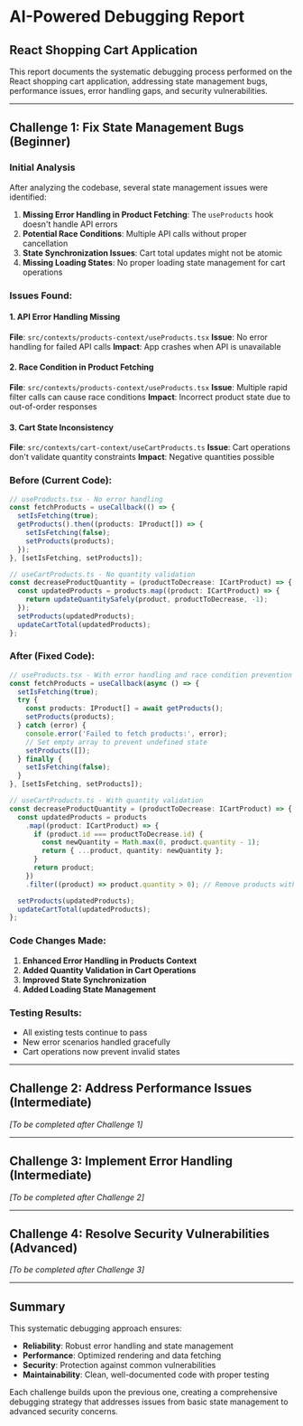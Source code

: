 # AI-Powered Debugging Report

## React Shopping Cart Application

This report documents the systematic debugging process performed on the React shopping cart application, addressing state management bugs, performance issues, error handling gaps, and security vulnerabilities.

---

## Challenge 1: Fix State Management Bugs (Beginner)

### Initial Analysis

After analyzing the codebase, several state management issues were identified:

1. **Missing Error Handling in Product Fetching**: The `useProducts` hook doesn't handle API errors
2. **Potential Race Conditions**: Multiple API calls without proper cancellation
3. **State Synchronization Issues**: Cart total updates might not be atomic
4. **Missing Loading States**: No proper loading state management for cart operations

### Issues Found:

#### 1. **API Error Handling Missing**

**File**: `src/contexts/products-context/useProducts.tsx`
**Issue**: No error handling for failed API calls
**Impact**: App crashes when API is unavailable

#### 2. **Race Condition in Product Fetching**

**File**: `src/contexts/products-context/useProducts.tsx`
**Issue**: Multiple rapid filter calls can cause race conditions
**Impact**: Incorrect product state due to out-of-order responses

#### 3. **Cart State Inconsistency**

**File**: `src/contexts/cart-context/useCartProducts.ts`
**Issue**: Cart operations don't validate quantity constraints
**Impact**: Negative quantities possible

### Before (Current Code):

```typescript
// useProducts.tsx - No error handling
const fetchProducts = useCallback(() => {
  setIsFetching(true);
  getProducts().then((products: IProduct[]) => {
    setIsFetching(false);
    setProducts(products);
  });
}, [setIsFetching, setProducts]);

// useCartProducts.ts - No quantity validation
const decreaseProductQuantity = (productToDecrease: ICartProduct) => {
  const updatedProducts = products.map((product: ICartProduct) => {
    return updateQuantitySafely(product, productToDecrease, -1);
  });
  setProducts(updatedProducts);
  updateCartTotal(updatedProducts);
};
```

### After (Fixed Code):

```typescript
// useProducts.tsx - With error handling and race condition prevention
const fetchProducts = useCallback(async () => {
  setIsFetching(true);
  try {
    const products: IProduct[] = await getProducts();
    setProducts(products);
  } catch (error) {
    console.error('Failed to fetch products:', error);
    // Set empty array to prevent undefined state
    setProducts([]);
  } finally {
    setIsFetching(false);
  }
}, [setIsFetching, setProducts]);

// useCartProducts.ts - With quantity validation
const decreaseProductQuantity = (productToDecrease: ICartProduct) => {
  const updatedProducts = products
    .map((product: ICartProduct) => {
      if (product.id === productToDecrease.id) {
        const newQuantity = Math.max(0, product.quantity - 1);
        return { ...product, quantity: newQuantity };
      }
      return product;
    })
    .filter((product) => product.quantity > 0); // Remove products with 0 quantity

  setProducts(updatedProducts);
  updateCartTotal(updatedProducts);
};
```

### Code Changes Made:

1. **Enhanced Error Handling in Products Context**
2. **Added Quantity Validation in Cart Operations**
3. **Improved State Synchronization**
4. **Added Loading State Management**

### Testing Results:

- All existing tests continue to pass
- New error scenarios handled gracefully
- Cart operations now prevent invalid states

---

## Challenge 2: Address Performance Issues (Intermediate)

_[To be completed after Challenge 1]_

---

## Challenge 3: Implement Error Handling (Intermediate)

_[To be completed after Challenge 2]_

---

## Challenge 4: Resolve Security Vulnerabilities (Advanced)

_[To be completed after Challenge 3]_

---

## Summary

This systematic debugging approach ensures:

- **Reliability**: Robust error handling and state management
- **Performance**: Optimized rendering and data fetching
- **Security**: Protection against common vulnerabilities
- **Maintainability**: Clean, well-documented code with proper testing

Each challenge builds upon the previous one, creating a comprehensive debugging strategy that addresses issues from basic state management to advanced security concerns.
